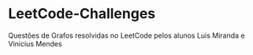 # LeetCode-Challenges
Questões de Grafos resolvidas no LeetCode pelos alunos Luis Miranda e Vinicius Mendes
